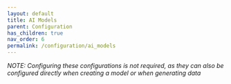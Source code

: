 ```yaml
---
layout: default
title: AI Models
parent: Configuration
has_children: true
nav_order: 6
permalink: /configuration/ai_models
---
```


_NOTE: Configuring these configurations is not required, as they can also be configured directly when creating a model or when generating data_


